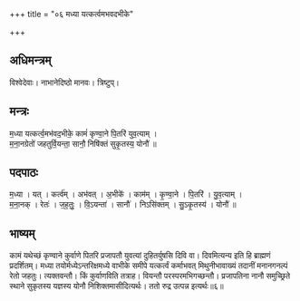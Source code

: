 +++
title = "०६ मध्या यत्कर्त्वमभवदभीके"

+++
## अधिमन्त्रम्
विश्वेदेवाः। नाभानेदिष्ठो मानवः। त्रिष्टुप्।

## मन्त्रः
म॒ध्या यत्कर्त्व॒मभ॑वद॒भीके॒ कामं॑ कृण्वा॒ने पि॒तरि॑ युव॒त्याम् ।  
म॒ना॒नग्रेतो॑ जहतुर्वि॒यन्ता॒ सानौ॒ निषि॑क्तं सुकृ॒तस्य॒ योनौ॑ ॥

## पदपाठः
म॒ध्या । यत् । कर्त्व॑म् । अभ॑वत् । अ॒भीके॑ । काम॑म् । कृ॒ण्वा॒ने । पि॒तरि॑ । यु॒व॒त्याम् ।  
म॒ना॒नक् । रेतः॑ । ज॒ह॒तुः॒ । वि॒ऽयन्ता॑ । सानौ॑ । निऽसि॑क्तम् । सु॒ऽकृ॒तस्य॑ । योनौ॑ ॥

## भाष्यम्
कामं यथेच्छं कृण्वाने कुर्वाणे पितरि प्रजापतौ युवत्यां दुहितर्युषसि दिवि वा। दिवमित्यन्य इति हि ब्राह्मणं प्रदर्शितम्। मध्या तयोर्मध्येऽन्तरिक्षमध्ये वाभीके समीपे यत्कर्त्वं कर्माभवत् मिथुनीभावाख्यं तदानीं मनानगनल्पं रेतो जहतुः। त्यक्तवन्तौ। किं कुर्वाणविति तत्राह। वियन्तौ परस्परमभिगच्छन्तौ। प्रजापतिना नानौ समुच्छ्रिते स्थाने सुकृतस्य यज्ञस्य योनौ निशिक्तमासीदित्यर्थः। ततो रुद्र उत्पन्न इत्यर्थः॥६॥
